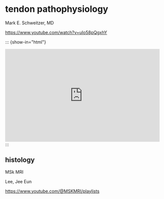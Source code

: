 # tendon pathophysiology

Mark E. Schweitzer, MD

https://www.youtube.com/watch?v=uIo58pQgxhY

::: {show-in="html"}
<iframe width=500 height=300 frameborder="0" allowfullscreen src="https://www.youtube.com/embed/uIo58pQgxhY"></iframe>
:::

## histology


MSk MRI

Lee, Jee Eun

https://www.youtube.com/@MSKMRI/playlists
